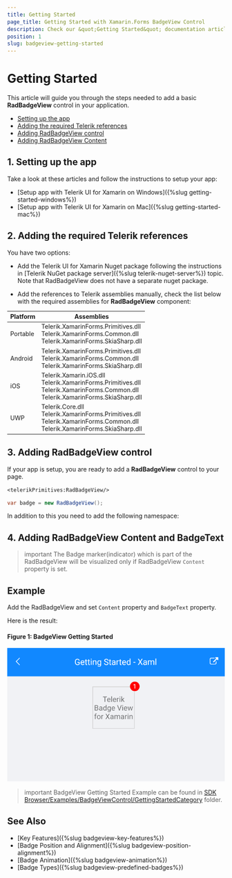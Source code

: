 ```yaml
---
title: Getting Started
page_title: Getting Started with Xamarin.Forms BadgeView Control 
description: Check our &quot;Getting Started&quot; documentation article for Telerik BadgeView for Xamarin control.
position: 1
slug: badgeview-getting-started
---
```


# Getting Started

This article will guide you through the steps needed to add a basic **RadBadgeView** control in your application.

* [Setting up the app](#1-setting-up-the-app)
* [Adding the required Telerik references](#2-adding-the-required-telerik-references)
* [Adding RadBadgeView control](#3-adding-radbadgeview-control)
* [Adding RadBadgeView Content](#3-adding-radbadgeview-content)

## 1. Setting up the app

Take a look at these articles and follow the instructions to setup your app:

- [Setup app with Telerik UI for Xamarin on Windows]({%slug getting-started-windows%})
- [Setup app with Telerik UI for Xamarin on Mac]({%slug getting-started-mac%})

## 2. Adding the required Telerik references

You have two options:

* Add the Telerik UI for Xamarin Nuget package following the instructions in [Telerik NuGet package server]({%slug telerik-nuget-server%}) topic. Note that RadBadgeView does not have a separate nuget package. 

* Add the references to Telerik assemblies manually, check the list below with the required assemblies for **RadBadgeView** component:

| Platform | Assemblies |
| -------- | ---------- |
| Portable | Telerik.XamarinForms.Primitives.dll <br/>Telerik.XamarinForms.Common.dll <br/>Telerik.XamarinForms.SkiaSharp.dll |
| Android  | Telerik.XamarinForms.Primitives.dll <br/>Telerik.XamarinForms.Common.dll <br/>Telerik.XamarinForms.SkiaSharp.dll |
| iOS      | Telerik.Xamarin.iOS.dll <br/> Telerik.XamarinForms.Primitives.dll <br />Telerik.XamarinForms.Common.dll <br/>Telerik.XamarinForms.SkiaSharp.dll |
| UWP      | Telerik.Core.dll <br/>Telerik.XamarinForms.Primitives.dll <br/>Telerik.XamarinForms.Common.dll <br/>Telerik.XamarinForms.SkiaSharp.dll |

## 3. Adding RadBadgeView control

If your app is setup, you are ready to add a **RadBadgeView** control to your page. 

```XAML
<telerikPrimitives:RadBadgeView/>
```
```C#
var badge = new RadBadgeView();
```

In addition to this you need to add the following namespace:

<snippet id='xmlns-telerikprimitives'/>
<snippet id='ns-telerikprimitives'/>

## 4. Adding RadBadgeView Content and BadgeText

>important The Badge marker(indicator) which is part of the RadBadgeView will be visualized only if RadBadgeView `Content` property is set. 

## Example

Add the RadBadgeView and set `Content` property and `BadgeText` property.

<snippet id='badgeview-getting-started-xaml'/>
<snippet id='badgeview-getting-started-csharp'/>

Here is the result:

#### Figure 1: BadgeView Getting Started

![Getting Started Example](images/badgeview-getting-started.png)

>important BadgeView Getting Started Example can be found in [SDK Browser/Examples/BadgeViewControl/GettingStartedCategory](https://github.com/telerik/xamarin-forms-sdk/tree/master/XamarinSDK/SDKBrowser/SDKBrowser/Examples/BadgeViewControl/GettingStartedCategory/GettingStartedExample) folder.

## See Also

- [Key Features]({%slug badgeview-key-features%})
- [Badge Position and Alignment]({%slug badgeview-position-alignment%})
- [Badge Animation]({%slug badgeview-animation%})
- [Badge Types]({%slug badgeview-predefined-badges%})

